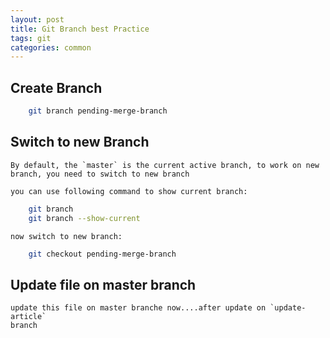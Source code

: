 ```yaml
---
layout: post
title: Git Branch best Practice
tags: git
categories: common
---
```


## Create Branch

~~~bash
    git branch pending-merge-branch
~~~

## Switch to new Branch

    By default, the `master` is the current active branch, to work on new branch, you need to switch to new branch

    you can use following command to show current branch:
~~~bash
    git branch
    git branch --show-current
~~~

    now switch to new branch:

~~~bash
    git checkout pending-merge-branch 
~~~

## Update file on master branch

    update this file on master branche now....after update on `update-article`
    branch


